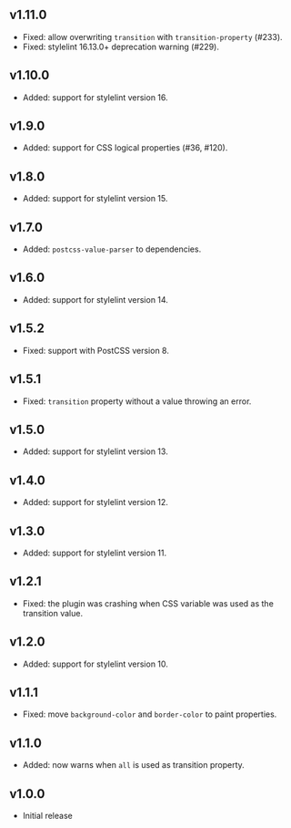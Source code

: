 ## v1.11.0

- Fixed: allow overwriting `transition` with `transition-property` (#233).
- Fixed: stylelint 16.13.0+ deprecation warning (#229).

## v1.10.0

- Added: support for stylelint version 16.

## v1.9.0

- Added: support for CSS logical properties (#36, #120).

## v1.8.0

- Added: support for stylelint version 15.

## v1.7.0

- Added: `postcss-value-parser` to dependencies.

## v1.6.0

- Added: support for stylelint version 14.

## v1.5.2

- Fixed: support with PostCSS version 8.

## v1.5.1

- Fixed: `transition` property without a value throwing an error.

## v1.5.0

- Added: support for stylelint version 13.

## v1.4.0

- Added: support for stylelint version 12.

## v1.3.0

- Added: support for stylelint version 11.

## v1.2.1

- Fixed: the plugin was crashing when CSS variable was used as the transition value.

## v1.2.0

- Added: support for stylelint version 10.

## v1.1.1

- Fixed: move `background-color` and `border-color` to paint properties.

## v1.1.0

- Added: now warns when `all` is used as transition property.

## v1.0.0

- Initial release
